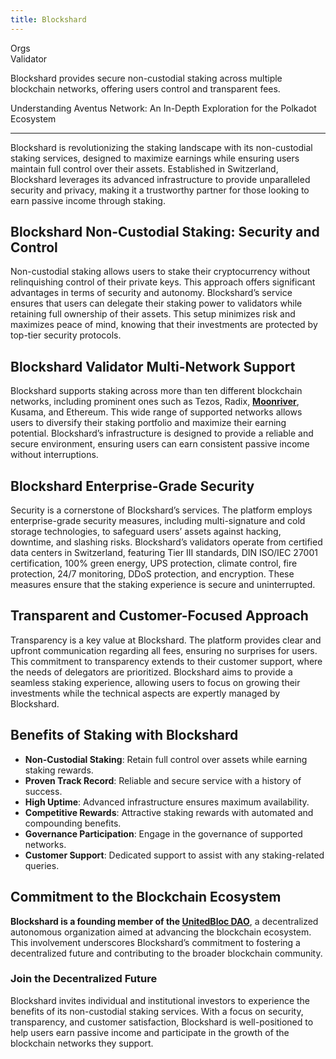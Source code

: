 ```yaml
---
title: Blockshard
---
```

Orgs  
 Validator  

Blockshard provides secure non-custodial staking across multiple blockchain networks, offering users control and transparent fees.

Understanding Aventus Network: An In-Depth Exploration for the Polkadot Ecosystem  

------------------------------------------------------------------------------------

Blockshard is revolutionizing the staking landscape with its non-custodial staking services, designed to maximize earnings while ensuring users maintain full control over their assets. Established in Switzerland, Blockshard leverages its advanced infrastructure to provide unparalleled security and privacy, making it a trustworthy partner for those looking to earn passive income through staking.

Blockshard Non-Custodial Staking: Security and Control
------------------------------------------------------

Non-custodial staking allows users to stake their cryptocurrency without relinquishing control of their private keys. This approach offers significant advantages in terms of security and autonomy. Blockshard’s service ensures that users can delegate their staking power to validators while retaining full ownership of their assets. This setup minimizes risk and maximizes peace of mind, knowing that their investments are protected by top-tier security protocols.

Blockshard Validator Multi-Network Support
------------------------------------------

Blockshard supports staking across more than ten different blockchain networks, including prominent ones such as Tezos, Radix, [**Moonriver**](https://dablock.com/dapps/moonbeam-network/), Kusama, and Ethereum. This wide range of supported networks allows users to diversify their staking portfolio and maximize their earning potential. Blockshard’s infrastructure is designed to provide a reliable and secure environment, ensuring users can earn consistent passive income without interruptions.

Blockshard Enterprise-Grade Security
------------------------------------

Security is a cornerstone of Blockshard’s services. The platform employs enterprise-grade security measures, including multi-signature and cold storage technologies, to safeguard users’ assets against hacking, downtime, and slashing risks. Blockshard’s validators operate from certified data centers in Switzerland, featuring Tier III standards, DIN ISO/IEC 27001 certification, 100% green energy, UPS protection, climate control, fire protection, 24/7 monitoring, DDoS protection, and encryption. These measures ensure that the staking experience is secure and uninterrupted.

Transparent and Customer-Focused Approach
-----------------------------------------

Transparency is a key value at Blockshard. The platform provides clear and upfront communication regarding all fees, ensuring no surprises for users. This commitment to transparency extends to their customer support, where the needs of delegators are prioritized. Blockshard aims to provide a seamless staking experience, allowing users to focus on growing their investments while the technical aspects are expertly managed by Blockshard.

Benefits of Staking with Blockshard
-----------------------------------

- **Non-Custodial Staking**: Retain full control over assets while earning staking rewards.
- **Proven Track Record**: Reliable and secure service with a history of success.
- **High Uptime**: Advanced infrastructure ensures maximum availability.
- **Competitive Rewards**: Attractive staking rewards with automated and compounding benefits.
- **Governance Participation**: Engage in the governance of supported networks.
- **Customer Support**: Dedicated support to assist with any staking-related queries.

Commitment to the Blockchain Ecosystem
--------------------------------------

**Blockshard is a founding member of the [UnitedBloc DAO](https://dablock.com/ecosystem/unitedbloc/)**, a decentralized autonomous organization aimed at advancing the blockchain ecosystem. This involvement underscores Blockshard’s commitment to fostering a decentralized future and contributing to the broader blockchain community.

### Join the Decentralized Future

Blockshard invites individual and institutional investors to experience the benefits of its non-custodial staking services. With a focus on security, transparency, and customer satisfaction, Blockshard is well-positioned to help users earn passive income and participate in the growth of the blockchain networks they support.
